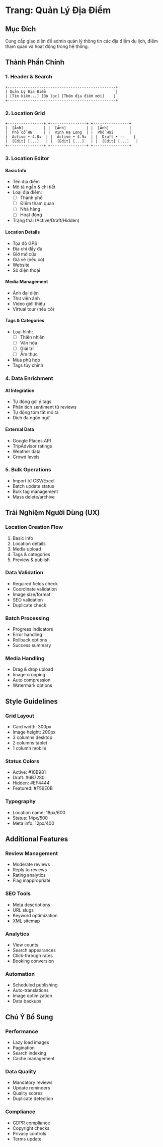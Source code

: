 # Trang: Quản Lý Địa Điểm

## Mục Đích
Cung cấp giao diện để admin quản lý thông tin các địa điểm du lịch, điểm tham quan và hoạt động trong hệ thống.

## Thành Phần Chính

### 1. Header & Search
```
+------------------------------------------------+
| Quản Lý Địa Điểm                               |
| [Tìm kiếm...] [Bộ lọc] [Thêm địa điểm mới]    |
+------------------------------------------------+
```

### 2. Location Grid
```
+----------------+ +----------------+ +----------------+
|  [Ảnh]         | |  [Ảnh]         | |  [Ảnh]         |
|  Phố cổ HN     | |  Vịnh Hạ Long  | |  Phố Hội       |
|  Active • 4.8★  | |  Active • 4.9★  | |  Draft • --    |
|  [Edit] [...]   | |  [Edit] [...]   | |  [Edit] [...]   |
+----------------+ +----------------+ +----------------+
```

### 3. Location Editor

#### Basic Info
- Tên địa điểm
- Mô tả ngắn & chi tiết
- Loại địa điểm:
  - [ ] Thành phố
  - [ ] Điểm tham quan
  - [ ] Nhà hàng
  - [ ] Hoạt động
- Trạng thái (Active/Draft/Hidden)

#### Location Details
- Tọa độ GPS
- Địa chỉ đầy đủ
- Giờ mở cửa
- Giá vé (nếu có)
- Website
- Số điện thoại

#### Media Management
- Ảnh đại diện
- Thư viện ảnh
- Video giới thiệu
- Virtual tour (nếu có)

#### Tags & Categories
- Loại hình:
  - [ ] Thiên nhiên
  - [ ] Văn hóa
  - [ ] Giải trí
  - [ ] Ẩm thực
- Mùa phù hợp
- Tags tùy chỉnh

### 4. Data Enrichment

#### AI Integration
- Tự động gợi ý tags
- Phân tích sentiment từ reviews
- Tự động tóm tắt mô tả
- Dịch đa ngôn ngữ

#### External Data
- Google Places API
- TripAdvisor ratings
- Weather data
- Crowd levels

### 5. Bulk Operations
- Import từ CSV/Excel
- Batch update status
- Bulk tag management
- Mass delete/archive

## Trải Nghiệm Người Dùng (UX)

### Location Creation Flow
1. Basic info
2. Location details
3. Media upload
4. Tags & categories
5. Preview & publish

### Data Validation
- Required fields check
- Coordinate validation
- Image size/format
- SEO validation
- Duplicate check

### Batch Processing
- Progress indicators
- Error handling
- Rollback options
- Success summary

### Media Handling
- Drag & drop upload
- Image cropping
- Auto compression
- Watermark options

## Style Guidelines

### Grid Layout
- Card width: 300px
- Image height: 200px
- 3 columns desktop
- 2 columns tablet
- 1 column mobile

### Status Colors
- Active: #10B981
- Draft: #6B7280
- Hidden: #EF4444
- Featured: #F59E0B

### Typography
- Location name: 18px/600
- Status: 14px/500
- Meta info: 12px/400

## Additional Features

### Review Management
- Moderate reviews
- Reply to reviews
- Rating analytics
- Flag inappropriate

### SEO Tools
- Meta descriptions
- URL slugs
- Keyword optimization
- XML sitemap

### Analytics
- View counts
- Search appearances
- Click-through rates
- Booking conversion

### Automation
- Scheduled publishing
- Auto-translations
- Image optimization
- Data backups

## Chú Ý Bổ Sung

### Performance
- Lazy load images
- Pagination
- Search indexing
- Cache management

### Data Quality
- Mandatory reviews
- Update reminders
- Quality scores
- Duplicate detection

### Compliance
- GDPR compliance
- Copyright checks
- Privacy controls
- Terms update
